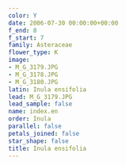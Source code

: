 ```yaml
---
color: Y
date: 2006-07-30 00:00:00+00:00
f_end: 8
f_start: 7
family: Asteraceae
flower_type: K
image:
- M_G_3179.JPG
- M_G_3178.JPG
- M_G_3180.JPG
latin: Inula ensifolia
lead: M_G_3179.JPG
lead_sample: false
name: index.en
order: Inula
parallel: false
petals_joined: false
star_shape: false
title: Inula ensifolia
---
```

